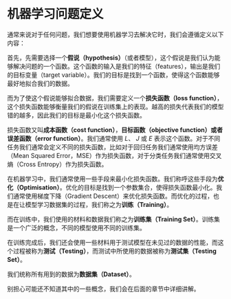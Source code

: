 # 机器学习问题定义

通常来说对于任何问题，我们想要使用机器学习去解决它时，我们会遵循定义以下内容：

首先，先需要选择一个**假说（hypothesis）**（或者模型），这个假说是我们认为能够解决问题的一个函数。这个函数的输入是我们的特征（features），输出是我们的目标变量（target variable）。我们的目标是找到一个函数，使得这个函数能够最好地拟合我们的数据。

而为了使这个假说能够拟合数据，我们需要定义一个**损失函数（loss function）**，这个损失函数能够衡量我们的假说在训练集上的表现。越高的损失代表我们的模型错的越多，因此我们的目标是最小化这个损失函数。

损失函数又叫**成本函数（cost function）**，**目标函数（objective function）**或者**误差函数（error function）**。我们通常使用 $L$、 $J$ 或 $E$ 表示这个函数。对于不同任务我们通常会定义不同的损失函数，比如对于回归任务我们通常使用均方误差（Mean Squared Error，MSE）作为损失函数，对于分类任务我们通常使用交叉熵（Cross Entropy）作为损失函数。

在机器学习中，我们通常使用一些手段来最小化损失函数。我们称呼这些手段为**优化（Optimisation）**。优化的目标是找到一个参数集合，使得损失函数最小化。我们通常使用梯度下降（Gradient Descent）来优化损失函数。而优化的过程，也是在让模型学习数据集的过程，我们称之为**训练（Training）**。

而在训练中，我们使用的材料和数据我们称之为**训练集（Training Set）**。训练集是一个广泛的概念，不同的模型使用不同的训练集。

在训练完成后，我们还会使用一些材料用于测试模型在未见过的数据的性能，而这个过程被称为**测试（Testing）**，而测试中所使用的数据被称为**测试集（Testing Set）**。

我们统称所有用到的数据为**数据集（Dataset）**。

别担心可能还不知道其中的一些概念，我们会在后面的章节中详细讲解。